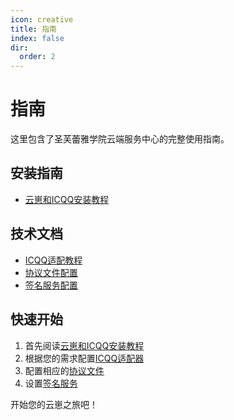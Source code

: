 ```yaml
---
icon: creative
title: 指南
index: false
dir:
  order: 2
---
```


# 指南

这里包含了圣芙蕾雅学院云端服务中心的完整使用指南。

## 安装指南

- [云崽和ICQQ安装教程](./installation/)

## 技术文档

- [ICQQ适配教程](./technical/icqq/)
- [协议文件配置](./technical/protocol/)
- [签名服务配置](./technical/signature/)

## 快速开始

1. 首先阅读[云崽和ICQQ安装教程](./installation/)
2. 根据您的需求配置[ICQQ适配器](./technical/icqq/)
3. 配置相应的[协议文件](./technical/protocol/)
4. 设置[签名服务](./technical/signature/)

开始您的云崽之旅吧！